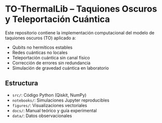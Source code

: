 # TO-ThermalLib – Taquiones Oscuros y Teleportación Cuántica

Este repositorio contiene la implementación computacional del modelo de taquiones oscuros (TO) aplicado a:
- Qubits no hermíticos estables
- Redes cuánticas no locales
- Teleportación cuántica sin canal físico
- Corrección de errores sin redundancia
- Simulación de gravedad cuántica en laboratorio

## Estructura
- `src/`: Código Python (Qiskit, NumPy)
- `notebooks/`: Simulaciones Jupyter reproducibles
- `figures/`: Visualizaciones vectoriales
- `docs/`: Manual teórico y guía experimental
- `data/`: Datos observacionales
